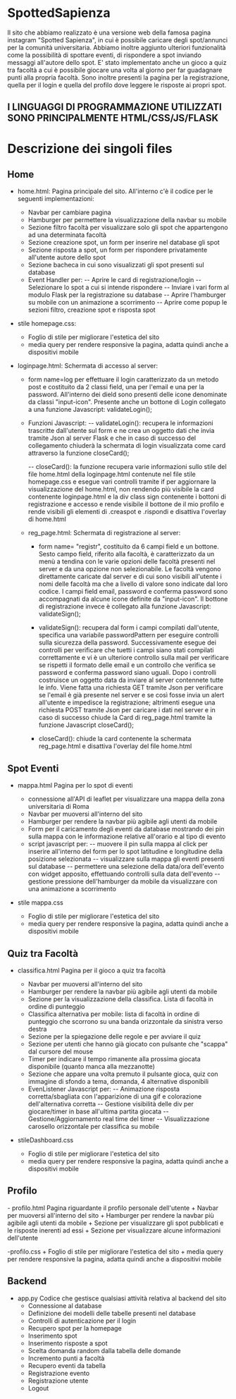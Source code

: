 # SpottedSapienza
Il sito che abbiamo realizzato è una versione web della famosa pagina instagram "Spotted Sapienza", in cui è possibile caricare degli spot/annunci per la comunità universitaria. 
Abbiamo inoltre aggiunto ulteriori funzionalità come la possibilità di spottare eventi, di rispondere a spot inviando messaggi all'autore dello spot. E' stato implementato anche un gioco a quiz tra facoltà a cui è possibile giocare una volta al giorno per far guadagnare punti alla propria facoltà. Sono inoltre presenti la pagina per la registrazione, quella per il login e quella del profilo dove leggere le risposte ai propri spot.

## I LINGUAGGI DI PROGRAMMAZIONE UTILIZZATI SONO PRINCIPALMENTE HTML/CSS/JS/FLASK

# Descrizione dei singoli files
## Home
- home.html:
    Pagina principale del sito. All'interno c'è il codice per le seguenti implementazioni:
    + Navbar per cambiare pagina
    + Hamburger per permettere la visualizzazione della navbar su mobile
    + Sezione filtro facoltà per visualizzare solo gli spot che appartengono ad una determinata facoltà
    + Sezione creazione spot, un form per inserire nel database gli spot
    + Sezione risposta a spot, un form per rispondere privatamente all'utente autore dello spot
    + Sezione bacheca in cui sono visualizzati gli spot presenti sul database
    + Event Handler per:
        -- Aprire le card di registrazione/login
        -- Selezionare lo spot a cui si intende rispondere
        -- Inviare i vari form al modulo Flask per la registrazione su database
        -- Aprire l'hamburger su mobile con un animazione a scorrimento
        -- Aprire come popup le sezioni filtro, creazione spot e risposta spot

- stile homepage.css:
    + Foglio di stile per migliorare l'estetica del sito
    + media query per rendere responsive la pagina, adatta quindi anche a dispositivi mobile

- loginpage.html:
    Schermata di accesso al server:
    + form name=log per effettuare il login caratterizzato da un metodo post e costituito da 2 classi field, una per l'email e una per la password. All'interno dei dield sono presenti delle icone denominate da classi "input-icon". Presente anche un bottone di Login collegato a una funzione Javascript: validateLogin();

    + Funzioni Javascript:
        -- validateLogin(): recupera le informazioni trascritte dall'utente sul form e ne crea un oggetto dati che invia tramite Json al server Flask e che in caso di successo del collegamento chiuderà la schermata di login visualizzata come card attraverso la funzione closeCard();
        
        -- closeCard(): la funzione recupera varie informazioni sullo stile del file home.html della loginpage.html contenute nel file stile homepage.css e esegue vari controlli tramite if per aggiornare la visualizzazione del home.html, non rendendo più visibile la card contenente loginpage.html e la div class sign contenente i bottoni di registrazione e accesso e rende visibile il bottone de il mio profilo e rende visibili gli elementi di .creaspot e .rispondi e disattiva l'overlay di home.html

    - reg_page.html:
        Schermata di registrazione al server:
        + form name= "registr", costituito da 6 campi field e un bottone. Sesto campo field, riferito alla facoltà, è caratterizzato da un menù a tendina con le varie opzioni delle facoltà presenti nel server e da una opzione non selezionabile. Le facoltà vengono direttamente caricate dal server e di cui sono visibili all'utente i nomi delle facoltà ma che a livello di valore sono indicate dal loro codice.
        I campi field email, password e conferma password sono accompagnati da alcune icone definite da "input-icon". Il bottone di registrazione invece è collegato alla funzione Javascript: validateSign();

        + validateSign(): recupera dal form i campi compilati dall'utente, specifica una variabile passwordPattern per eseguire controlli sulla sicurezza della password. Successivamente esegue dei controlli per verificare che tuetti i campi siano stati compilati correttamente e vi è un ulteriore controllo sulla mail per verificare se rispetti il formato delle email e un controllo che verifica se password e conferma password siano uguali. Dopo i controlli costruisce un oggetto data da inviare al server contennete tutte le info. Viene fatta una richiesta GET tramite Json per verificare se l'email è già presente nel server e se così fosse invia un alert all'utente e impedisce la registrazione; altrimenti esegue una richiesta POST tramite Json per caricare i dati nel server e in caso di successo chiude la Card di reg_page.html tramite la funzione Javascript closeCard();

        + closeCard(): chiude la card contenente la schermata reg_page.html e disattiva l'overlay del file home.html

## Spot Eventi

- mappa.html
    Pagina per lo spot di eventi
    + connessione all'API di leaflet per visualizzare una mappa della zona universitaria di Roma
    + Navbar per muoversi all'interno del sito
    + Hamburger per rendere la navbar più agibile agli utenti da mobile
    + Form per il caricamento degli eventi da database mostrando dei pin sulla mappa
      con le informazione relative all'orario e al tipo di evento
    + script javascript per:
        -- muovere il pin sulla mappa al click per inserire all'interno del form per lo spot
           latitudine e longitudine della posizione selezionata
        -- visualizzare sulla mappa gli eventi presenti sul database
        -- permettere una selezione della data/ora dell'evento con widget apposito, effettuando
           controlli sulla data dell'evento
        -- gestione pressione dell'hamburger da mobile da visualizzare con una animazione a scorrimento

- stile mappa.css
    + Foglio di stile per migliorare l'estetica del sito
    + media query per rendere responsive la pagina, adatta quindi anche a dispositivi mobile

## Quiz tra Facoltà

- classifica.html
    Pagina per il gioco a quiz tra facoltà
    + Navbar per muoversi all'interno del sito
    + Hamburger per rendere la navbar più agibile agli utenti da mobile
    + Sezione per la visualizzazione della classifica. Lista di facoltà in ordine di punteggio
    + Classifica alternativa per mobile: lista di facoltà in ordine di punteggio che scorrono su una
      banda orizzontale da sinistra verso destra
    + Sezione per la spiegazione delle regole e per avviare il quiz
    + Sezione per utenti che hanno già giocato con pulsante che "scappa" dal cursore del mouse
    + Timer per indicare il tempo rimanente alla prossima giocata disponibile (quanto manca alla mezzanotte)
    + Sezione che appare una volta premuto il pulsante gioca, quiz con immagine di sfondo a tema, domanda,
      4 alternative disponibili
    + EvenListener Javascript per:
        -- Animazione risposta corretta/sbagliata con l'apparizione di una gif e colorazione dell'alternativa corretta
        -- Gestione visibilità delle div per giocare/timer in base all'ultima partita giocata
        -- Gestione/Aggiornamento real time del timer
        -- Visualizzazione carosello orizzontale per classifica su mobile
    
- stileDashboard.css
    + Foglio di stile per migliorare l'estetica del sito
    + media query per rendere responsive la pagina, adatta quindi anche a dispositivi mobile

## Profilo

⁠- ⁠profilo.html
    Pagina riguardante il profilo personale dell'utente
    + Navbar per muoversi all'interno del sito
    + Hamburger per rendere la navbar più agibile agli utenti da mobile
    + Sezione per visualizzare gli spot pubblicati e le risposte inerenti ad essi
    + Sezione per visualizzare alcune informazioni dell'utente

-profilo.css
    + Foglio di stile per migliorare l'estetica del sito
    + media query per rendere responsive la pagina, adatta quindi anche a dispositivi mobile

## Backend

- app.py
    Codice che gestisce qualsiasi attività relativa al backend del sito
    + Connessione al database
    + Definizione dei modelli delle tabelle presenti nel database
    + Controlli di autenticazione per il login
    + Recupero spot per la homepage
    + Inserimento spot
    + Inserimento risposte a spot
    + Scelta domanda random dalla tabella delle domande
    + Incremento punti a facoltà
    + Recupero eventi da tabella
    + Registrazione evento
    + Registrazione utente
    + Logout

